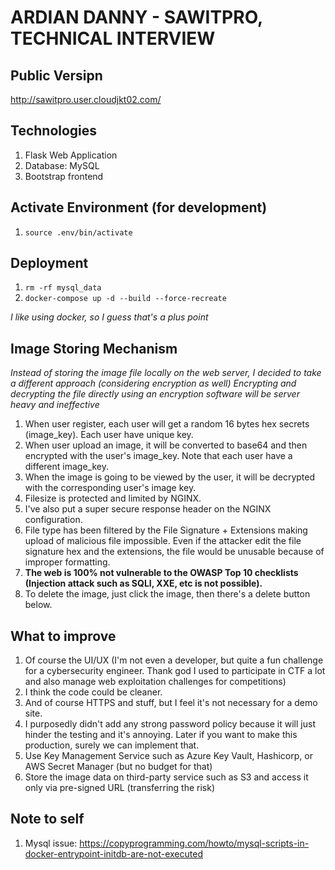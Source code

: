 # ARDIAN DANNY - SAWITPRO, TECHNICAL INTERVIEW

## Public Versipn
http://sawitpro.user.cloudjkt02.com/

## Technologies
1. Flask Web Application
2. Database: MySQL
3. Bootstrap frontend

## Activate Environment (for development)

1. `source .env/bin/activate`

## Deployment

1. `rm -rf mysql_data`
2. `docker-compose up -d --build --force-recreate`

*I like using docker, so I guess that's a plus point*

## Image Storing Mechanism

*Instead of storing the image file locally on the web server, I decided to take a different approach (considering encryption as well)*
*Encrypting and decrypting the file directly using an encryption software will be server heavy and ineffective*

1. When user register, each user will get a random 16 bytes hex secrets (image_key). Each user have unique key.
2. When user upload an image, it will be converted to base64 and then encrypted with the user's image_key. Note that each user have a different image_key.
3. When the image is going to be viewed by the user, it will be decrypted with the corresponding user's image key.
4. Filesize is protected and limited by NGINX.
5. I've also put a super secure response header on the NGINX configuration.
6. File type has been filtered by the File Signature + Extensions making upload of malicious file impossible. Even if the attacker edit the file signature hex and the extensions, the file would be unusable because of improper formatting.
7. **The web is 100% not vulnerable to the OWASP Top 10 checklists (Injection attack such as SQLI, XXE, etc is not possible).**
7. To delete the image, just click the image, then there's a delete button below.


## What to improve

1. Of course the UI/UX (I'm not even a developer, but quite a fun challenge for a cybersecurity engineer. Thank god I used to participate in CTF a lot and also manage web exploitation challenges for competitions)
2. I think the code could be cleaner.
3. And of course HTTPS and stuff, but I feel it's not necessary for a demo site.
4. I purposedly didn't add any strong password policy because it will just hinder the testing and it's annoying. Later if you want to make this production, surely we can implement that.
5. Use Key Management Service such as Azure Key Vault, Hashicorp, or AWS Secret Manager (but no budget for that)
6. Store the image data on third-party service such as S3 and access it only via pre-signed URL (transferring the risk)


## Note to self

1. Mysql issue: https://copyprogramming.com/howto/mysql-scripts-in-docker-entrypoint-initdb-are-not-executed











